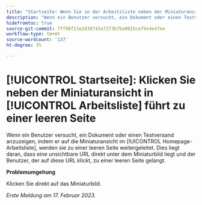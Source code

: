 ```yaml
---
title: "Startseite: Wenn Sie in der Arbeitsliste neben der Miniaturansicht klicken, wird eine leere Seite angezeigt."
description: "Wenn ein Benutzer versucht, ein Dokument oder einen Testversand durch Klicken auf die Miniaturansicht in der Arbeitsliste der Startseite anzuzeigen, wird er zu einer leeren Seite geleitet. Dies liegt daran, dass eine unsichtbare URL direkt unter dem Miniaturbild liegt und der Benutzer, der auf diese URL klickt, zu einer leeren Seite gelangt."
hidefromtoc: true
source-git-commit: 7ff96f21e2438743a7273b7ba0015cef4e4e47ee
workflow-type: tm+mt
source-wordcount: '137'
ht-degree: 3%

---
```



# [!UICONTROL Startseite]: Klicken Sie neben der Miniaturansicht in [!UICONTROL Arbeitsliste] führt zu einer leeren Seite

Wenn ein Benutzer versucht, ein Dokument oder einen Testversand anzuzeigen, indem er auf die Miniaturansicht im [!UICONTROL Homepage-Arbeitsliste], werden sie zu einer leeren Seite weitergeleitet. Dies liegt daran, dass eine unsichtbare URL direkt unter dem Miniaturbild liegt und der Benutzer, der auf diese URL klickt, zu einer leeren Seite gelangt.

**Problemumgehung**

Klicken Sie direkt auf das Miniaturbild.

_Erste Meldung am 17. Februar 2023._

